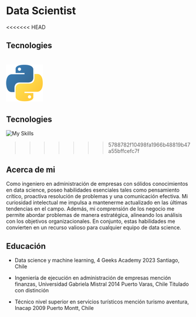 # Data Scientist
<<<<<<< HEAD
## Tecnologies
![skills](https://github.com/IvesCaceres/IvesCaceres/blob/5788782f10498fa1966b48819b47a55bffcefc7f/img/python.svg)
=======
## Tecnologies 
![My Skills](..\img\python.svg)
>>>>>>> 5788782f10498fa1966b48819b47a55bffcefc7f

## Acerca de mi
Como ingeniero en administración de empresas con sólidos conocimientos en data science, poseo habilidades esenciales tales como pensamiento crítico, proactiva resolución de problemas y una comunicación efectiva. Mi curiosidad intelectual me impulsa a mantenerme actualizado en las últimas tendencias en el campo. Además, mi comprensión de los negocio me permite abordar problemas de manera estratégica, alineando los análisis con los objetivos organizacionales. En conjunto, estas habilidades me convierten en un recurso valioso para cualquier equipo de data science.
## Educación
- Data science y machine learning, 4 Geeks Academy
2023 Santiago, Chile
- Ingeniería de ejecución en administración de empresas mención finanzas, Universidad Gabriela Mistral
2014
Puerto Varas, Chile
Titulado con distinción

- Técnico nivel superior en servicios turísticos mención turismo aventura, Inacap
2009
Puerto Montt, Chile
